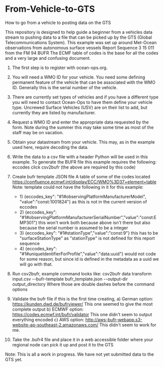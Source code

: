 # From-Vehicle-to-GTS
How to go from a vehicle to posting data on the GTS

This repository is designed to help guide a beginner from a vehicles data stream to pushing data to a file that can be picked up by the GTS (Global Telecommunications System).
This example was set up around Met-Ocean observations from autonomous surface vessels Report Sequence 3 15 011 from the FM 94 BUFR 
The ECMF table of codes is the base for all the codes and a very large and confusing document.

1) The first step is to register with ocean-ops.org.
2) You will need a WMO ID for your vehicle.  You need some defining permanent feature of the vehicle that can be associated with the WMO ID.  Generally this is the serial number of the vehicle.
3) There are currently set types of vehicles and if you have a different type you will need to contact Ocean-Ops to have them define your vehicle type.  Uncrewed Surface Vehicles (USV) are on their list to add, but currently they are listed by manufacturer.
4) Request a WMO ID and enter the appropriate data requested by the form.  Note during the summer this may take some time as most of the staff may be on vacation.
5) Obtain your datastream from your vehicle.  This may, as in the example used here, require decoding the data.
6) Write the data to a csv file with a header
Python will be used in this example. To generate the BUFR file this example requires the following:
    eccodes
    click
    csv2bufr (the above are required by this code)

7) Create bufr template JSON file  A table of some of the codes located https://confluence.ecmwf.int/display/ECC/WMO%3D37+element+table
    Note: template could not have the following in it for this example:
   <ul>
    <li> 1) {eccodes_key": "#1#observingPlatformManufacturerModel", "value":"const:1001824"} as this is not in the current version of eccodes</li>
    <li>2) {eccodes_key": "#1#observingPlatformManufacturerSerialNumber","value":"const:EMP301"} this won't work both because above isn't there but also because the serial number is assumed to be a integer</li>
    <li>3) {eccodes_key": "#1#stationType","value":"const:9"} this has to be "surfaceStationType" as "stationType" is not defined for this report sequence</li>
    <li>4) {eccodes_key": "#1#uniqueIdentifierForProfile","value":"data:uuid"} would not code for some reason, but since id is defined in the metadata as a uuid we will go with that.</li>
   </ul>
9) Run csv2bufr, example command looks like:
      csv2bufr data transform input.csv --bufr-template bufr_template.json --output-dir output_directory
      Where those are double dashes before the command options
10) Validate the bufr file if this is the first time creating,
    a) German option: https://kunden.dwd.de/bufrviewer/  This one seemed to give the most complete output
    b) ECMWF option: https://codes.ecmwf.int/bufr/validator  This one didn't seem to output everything encoded
    c) AWS option: http://aws-bufr-webapp.s3-website-ap-southeast-2.amazonaws.com/ This didn't seem to work for me.
11) Take the .bufr4 file and place it in a web accessible folder where your regional node can pick it up and post it to the GTS

Note: This is all a work in progress. We have not yet submitted data to the GTS yet.
